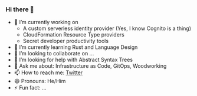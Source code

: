 ### Hi there 👋

- 🔭 I’m currently working on 
  - A custom serverless identity provider (Yes, I know Cognito is a thing)
  - CloudFormation Resource Type providers
  - Secret developer productivity tools
- 🌱 I’m currently learning Rust and Language Design
- 👯 I’m looking to collaborate on ...
- 🤔 I’m looking for help with Abstract Syntax Trees
- 💬 Ask me about: Infrastructure as Code, GitOps, Woodworking
- 📫 How to reach me: [Twitter](https://twitter.com/rchrdbyd) 
- 😄 Pronouns: He/Him
- ⚡ Fun fact: ...
